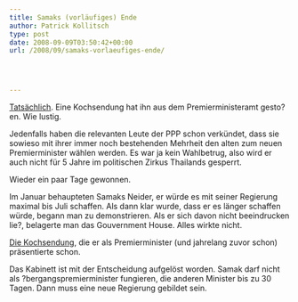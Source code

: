```yaml
---
title: Samaks (vorläufiges) Ende
author: Patrick Kollitsch
type: post
date: 2008-09-09T03:50:42+00:00
url: /2008/09/samaks-vorlaeufiges-ende/




---
```

[Tatsächlich][1]. Eine Kochsendung hat ihn aus dem Premierministeramt gesto?en. Wie lustig.

Jedenfalls haben die relevanten Leute der <span class="caps">PPP</span> schon verkündet, dass sie sowieso mit ihrer immer noch bestehenden Mehrheit den alten zum neuen Premierminister wählen werden. Es war ja kein Wahlbetrug, also wird er auch nicht für 5 Jahre im politischen Zirkus Thailands gesperrt. 

Wieder ein paar Tage gewonnen. 

Im Januar behaupteten Samaks Neider, er würde es mit seiner Regierung maximal bis Juli schaffen. Als dann klar wurde, dass er es länger schaffen würde, begann man zu demonstrieren. Als er sich davon nicht beeindrucken lie?, belagerte man das Gouvernment House. Alles wirkte nicht.

<a href="1657">Die Kochsendung</a>, die er als Premierminister (und jahrelang zuvor schon) präsentierte schon. 

Das Kabinett ist mit der Entscheidung aufgelöst worden. Samak darf nicht als ?bergangspremierminister fungieren, die anderen Minister bis zu 30 Tagen. Dann muss eine neue Regierung gebildet sein.

 [1]: http://www.nationmultimedia.com/2008/09/10/politics/politics_30083051.php